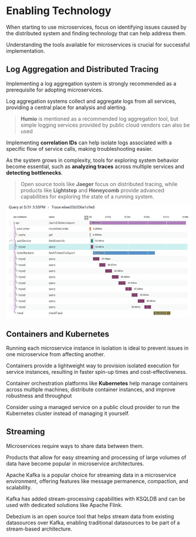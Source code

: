 # Enabling Technology

When starting to use microservices, focus on identifying issues caused by the distributed system and finding technology that can help address them.

Understanding the tools available for microservices is crucial for successful implementation.


## Log Aggregation and Distributed Tracing

Implementing a log aggregation system is strongly recommended as a prerequisite for adopting microservices.

Log aggregation systems collect and aggregate logs from all services, providing a central place for analysis and alerting.

> **Humio** is mentioned as a recommended log aggregation tool, but simple logging services provided by public cloud vendors can also be used

Implementing **correlation IDs** can help isolate logs associated with a specific flow of service calls, making troubleshooting easier.

As the system grows in complexity, tools for exploring system behavior become essential, such as **analyzing traces** across multiple services and **detecting bottlenecks**.

> Open source tools like **Jaeger** focus on distributed tracing, while products like **Lightstep** and **Honeycomb** provide advanced capabilities for exploring the state of a running system.

![](images/logging.png)


## Containers and Kubernetes

Running each microservice instance in isolation is ideal to prevent issues in one microservice from affecting another.

Containers provide a lightweight way to provision isolated execution for service instances, resulting in faster spin-up times and cost-effectiveness.

Container orchestration platforms like **Kubernetes** help manage containers across multiple machines, distribute container instances, and improve robustness and throughput

Consider using a managed service on a public cloud provider to run the Kubernetes cluster instead of managing it yourself.


## Streaming

Microservices require ways to share data between them.

Products that allow for easy streaming and processing of large volumes of data have become popular in microservice architectures.

Apache Kafka is a popular choice for streaming data in a microservice environment, offering features like message permanence, compaction, and scalability.

Kafka has added stream-processing capabilities with KSQLDB and can be used with dedicated solutions like Apache Flink.

Debezium is an open source tool that helps stream data from existing datasources over Kafka, enabling traditional datasources to be part of a stream-based architecture.